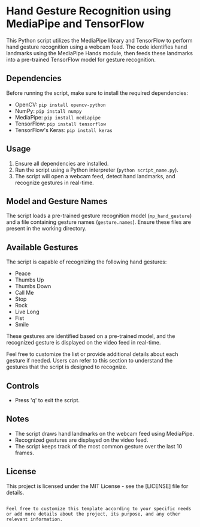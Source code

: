 

# Hand Gesture Recognition using MediaPipe and TensorFlow

This Python script utilizes the MediaPipe library and TensorFlow to perform hand gesture recognition using a webcam feed. The code identifies hand landmarks using the MediaPipe Hands module, then feeds these landmarks into a pre-trained TensorFlow model for gesture recognition.

## Dependencies

Before running the script, make sure to install the required dependencies:

- OpenCV: `pip install opencv-python`
- NumPy: `pip install numpy`
- MediaPipe: `pip install mediapipe`
- TensorFlow: `pip install tensorflow`
- TensorFlow's Keras: `pip install keras`

## Usage

1. Ensure all dependencies are installed.
2. Run the script using a Python interpreter (`python script_name.py`).
3. The script will open a webcam feed, detect hand landmarks, and recognize gestures in real-time.

## Model and Gesture Names

The script loads a pre-trained gesture recognition model (`mp_hand_gesture`) and a file containing gesture names (`gesture.names`). Ensure these files are present in the working directory.

## Available Gestures

The script is capable of recognizing the following hand gestures:

- Peace
- Thumbs Up
- Thumbs Down
- Call Me
- Stop
- Rock
- Live Long
- Fist
- Smile

These gestures are identified based on a pre-trained model, and the recognized gesture is displayed on the video feed in real-time.

Feel free to customize the list or provide additional details about each gesture if needed. Users can refer to this section to understand the gestures that the script is designed to recognize.

## Controls

- Press 'q' to exit the script.

## Notes

- The script draws hand landmarks on the webcam feed using MediaPipe.
- Recognized gestures are displayed on the video feed.
- The script keeps track of the most common gesture over the last 10 frames.

## License

This project is licensed under the MIT License - see the [LICENSE] file for details.
```

Feel free to customize this template according to your specific needs or add more details about the project, its purpose, and any other relevant information.
